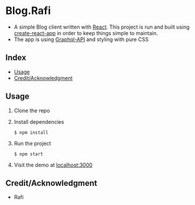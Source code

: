 # Blog.Rafi

- A simple Blog client written with [React](https://facebook.github.io/react/). This project is run
  and built using [create-react-app](https://github.com/facebook/create-react-app) in order to keep
  things simple to maintain.
- The app is using [Graphql-API](https://graphqlzero.almansi.me/#examples) and styling with pure CSS

## Index

- [Usage](#usage)
- [Credit/Acknowledgment](#creditacknowledgment)

## Usage

1.  Clone the repo
2.  Install dependencies

        $ npm install

3.  Run the project

        $ npm start

4.  Visit the demo at [localhost:3000](http://localhost:3000)

## Credit/Acknowledgment

- Rafi

